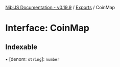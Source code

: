 [NibiJS Documentation - v0.19.9](../intro.md) / [Exports](../modules.md) / CoinMap

# Interface: CoinMap

## Indexable

▪ [denom: `string`]: `number`
